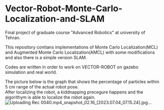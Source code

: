# Vector-Robot-Monte-Carlo-Localization-and-SLAM
Final project of graduate course "Advanced Robotics" at university of Tehran.  

This repository contians implementations of Monte Carlo Localization(MCL) and Augmented Monte Carlo Localization(AMCL) with some modifications and also there is a simple version SLAM.  

Codes are written in order to work on VECTOR-ROBOT on gazebo simulation and real world.  

The picture below is the graph that shows the percentage of particles within 5 cm range of the actual robot pose.  
After localizing the robot, a kiddnapping precegure happens and the algorithym is able to localize the robot again.
![Uploading Rec 0040.mp4_snapshot_02.16_[2023.07.04_07.15.24].jpg…]()
